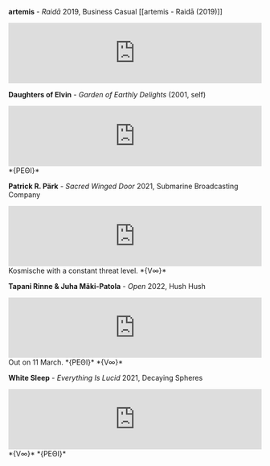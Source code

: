 **artemis** - *Raidā*
2019, Business Casual
[[artemis - Raidā (2019)]]
<iframe style="border: 0; width: 100%; height: 120px;" src="https://bandcamp.com/EmbeddedPlayer/album=2270901815/size=large/bgcol=333333/linkcol=ffffff/tracklist=false/artwork=small/transparent=true/" seamless><a href="https://music.businesscasual.biz/album/raid">Raidā by artemis</a></iframe>



**Daughters of Elvin** - *Garden of Earthly Delights*
(2001, self)
<iframe style="border: 0; width: 100%; height: 120px;" src="https://bandcamp.com/EmbeddedPlayer/album=1952733963/size=large/bgcol=333333/linkcol=ffffff/tracklist=false/artwork=small/transparent=true/" seamless><a href="https://daughtersofelvin.bandcamp.com/album/garden-of-earthly-delights">Garden of Earthly Delights by Daughters of Elvin</a></iframe>
*{ΡΕΘΙ}*





**Patrick R. Pärk** - *Sacred Winged Door*
2021, Submarine Broadcasting Company
<iframe style="border: 0; width: 100%; height: 120px;" src="https://bandcamp.com/EmbeddedPlayer/album=2595163096/size=large/bgcol=333333/linkcol=fe7eaf/tracklist=false/artwork=small/transparent=true/" seamless><a href="https://submarinebroadcastingco.bandcamp.com/album/sacred-winged-door">Sacred Winged Door by Patrick R. Pärk</a></iframe>
Kosmische with a constant threat level. 
*{V∞}*


**Tapani Rinne & Juha Mäki-Patola** - *Open*
2022, Hush Hush
<iframe style="border: 0; width: 100%; height: 120px;" src="https://bandcamp.com/EmbeddedPlayer/album=4211906617/size=large/bgcol=333333/linkcol=ffffff/tracklist=false/artwork=small/transparent=true/" seamless><a href="https://hushhushrecords.bandcamp.com/album/open">Open by Tapani Rinne &amp; Juha Mäki-Patola</a></iframe>
Out on 11 March.
*{ΡΕΘΙ}* *{V∞}*

**White Sleep** - *Everything Is Lucid*
2021, Decaying Spheres
<iframe style="border: 0; width: 100%; height: 120px;" src="https://bandcamp.com/EmbeddedPlayer/album=3239735650/size=large/bgcol=333333/linkcol=9a64ff/tracklist=false/artwork=small/transparent=true/" seamless><a href="https://decayingspheres.bandcamp.com/album/everything-is-lucid">Everything Is Lucid by White Sleep</a></iframe>
*{V∞}* *{ΡΕΘΙ}*

